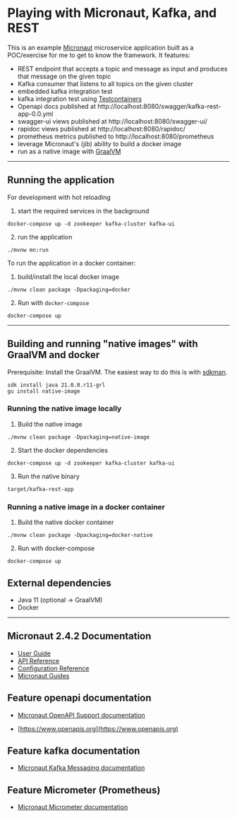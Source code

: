 # Playing with Micronaut, Kafka, and REST

This is an example [Micronaut](https://micronaut.io/) microservice application built as a POC/exercise for me to get to know the framework.
It features:
- REST endpoint that accepts a topic and message as input and produces that message on the given topic
- Kafka consumer that listens to all topics on the given cluster
- embedded kafka integration test
- kafka integration test using [Testcontainers](https://www.testcontainers.org/modules/kafka/)
- Openapi docs published at http://localhost:8080/swagger/kafka-rest-app-0.0.yml
- swagger-ui views published at http://localhost:8080/swagger-ui/
- rapidoc views published at http://localhost:8080/rapidoc/
- prometheus metrics published to http://localhost:8080/prometheus
- leverage Micronaut's (jib) ability to build a docker image
- run as a native image with [GraalVM](https://www.graalvm.org/)

---
## Running the application
For development with hot reloading
1. start the required services in the background
```
docker-compose up -d zookeeper kafka-cluster kafka-ui
```
2. run the application 
```
./mvnw mn:run
```

To run the application in a docker container:
1. build/install the local docker image
```
./mvnw clean package -Dpackaging=docker
```
2. Run with `docker-compose`
```
docker-compose up
```
---
## Building and running "native images" with GraalVM and docker
Prerequisite: Install the GraalVM.
The easiest way to do this is with [sdkman](https://sdkman.io/).
```
sdk install java 21.0.0.r11-grl
gu install native-image
```

### Running the native image locally
1. Build the native image
```
./mvnw clean package -Dpackaging=native-image
```

2. Start the docker dependencies
```
docker-compose up -d zookeeper kafka-cluster kafka-ui
```

3. Run the native binary
```
target/kafka-rest-app
```

### Running a native image in a docker container
1. Build the native docker container
```
./mvnw clean package -Dpackaging=docker-native
```

2. Run with docker-compose
```
docker-compose up
```


## External dependencies
- Java 11 (optional -> GraalVM)
- Docker

---
## Micronaut 2.4.2 Documentation

- [User Guide](https://docs.micronaut.io/2.4.2/guide/index.html)
- [API Reference](https://docs.micronaut.io/2.4.2/api/index.html)
- [Configuration Reference](https://docs.micronaut.io/2.4.2/guide/configurationreference.html)
- [Micronaut Guides](https://guides.micronaut.io/index.html)

## Feature openapi documentation

- [Micronaut OpenAPI Support documentation](https://micronaut-projects.github.io/micronaut-openapi/latest/guide/index.html)

- [https://www.openapis.org](https://www.openapis.org)

## Feature kafka documentation

- [Micronaut Kafka Messaging documentation](https://micronaut-projects.github.io/micronaut-kafka/latest/guide/index.html)

## Feature Micrometer (Prometheus)

- [Micronaut Micrometer documentation](https://micronaut-projects.github.io/micronaut-micrometer/latest/guide/)

